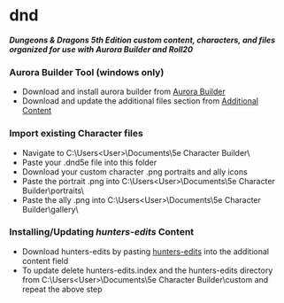 # dnd
***Dungeons & Dragons 5th Edition custom content, characters, and files organized for use with Aurora Builder and Roll20***


### Aurora Builder Tool (windows only)

* Download and install aurora builder from [Aurora Builder](https://aurorabuilder.com/)
* Download and update the additional files section from [Additional Content](https://www.aurorabuilder.com/content)


### Import existing Character files

* Navigate to C:\Users\<User>\Documents\5e Character Builder\
* Paste your .dnd5e file into this folder
* Download your custom character .png portraits and ally icons
* Paste the portrait .png into C:\Users\<User>\Documents\5e Character Builder\portraits\
* Paste the ally .png into C:\Users\<User>\Documents\5e Character Builder\gallery\


### Installing/Updating *hunters-edits* Content

* Download hunters-edits by pasting [hunters-edits](https://raw.githubusercontent.com/howe-hunter/dnd/main/hunters-edits.index) into the additional content field
* To update delete hunters-edits.index and the hunters-edits directory from C:\Users\<User>\Documents\5e Character Builder\custom and repeat the above step
